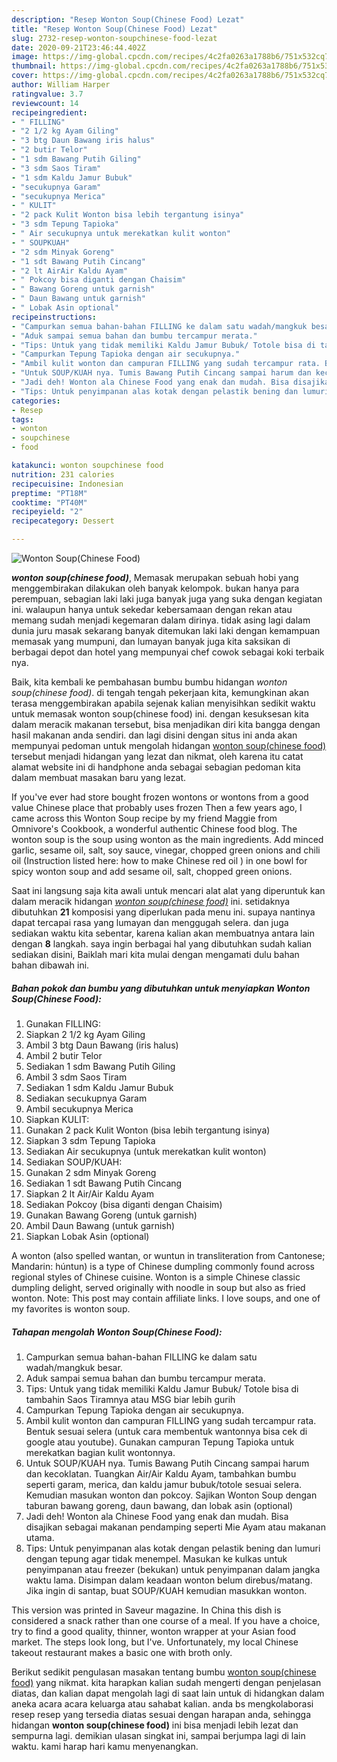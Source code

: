 ```yaml
---
description: "Resep Wonton Soup(Chinese Food) Lezat"
title: "Resep Wonton Soup(Chinese Food) Lezat"
slug: 2732-resep-wonton-soupchinese-food-lezat
date: 2020-09-21T23:46:44.402Z
image: https://img-global.cpcdn.com/recipes/4c2fa0263a1788b6/751x532cq70/wonton-soupchinese-food-foto-resep-utama.jpg
thumbnail: https://img-global.cpcdn.com/recipes/4c2fa0263a1788b6/751x532cq70/wonton-soupchinese-food-foto-resep-utama.jpg
cover: https://img-global.cpcdn.com/recipes/4c2fa0263a1788b6/751x532cq70/wonton-soupchinese-food-foto-resep-utama.jpg
author: William Harper
ratingvalue: 3.7
reviewcount: 14
recipeingredient:
- " FILLING"
- "2 1/2 kg Ayam Giling"
- "3 btg Daun Bawang iris halus"
- "2 butir Telor"
- "1 sdm Bawang Putih Giling"
- "3 sdm Saos Tiram"
- "1 sdm Kaldu Jamur Bubuk"
- "secukupnya Garam"
- "secukupnya Merica"
- " KULIT"
- "2 pack Kulit Wonton bisa lebih tergantung isinya"
- "3 sdm Tepung Tapioka"
- " Air secukupnya untuk merekatkan kulit wonton"
- " SOUPKUAH"
- "2 sdm Minyak Goreng"
- "1 sdt Bawang Putih Cincang"
- "2 lt AirAir Kaldu Ayam"
- " Pokcoy bisa diganti dengan Chaisim"
- " Bawang Goreng untuk garnish"
- " Daun Bawang untuk garnish"
- " Lobak Asin optional"
recipeinstructions:
- "Campurkan semua bahan-bahan FILLING ke dalam satu wadah/mangkuk besar."
- "Aduk sampai semua bahan dan bumbu tercampur merata."
- "Tips: Untuk yang tidak memiliki Kaldu Jamur Bubuk/ Totole bisa di tambahin Saos Tiramnya atau MSG biar lebih gurih"
- "Campurkan Tepung Tapioka dengan air secukupnya."
- "Ambil kulit wonton dan campuran FILLING yang sudah tercampur rata. Bentuk sesuai selera (untuk cara membentuk wantonnya bisa cek di google atau youtube). Gunakan campuran Tepung Tapioka untuk merekatkan bagian kulit wontonnya."
- "Untuk SOUP/KUAH nya. Tumis Bawang Putih Cincang sampai harum dan kecoklatan. Tuangkan Air/Air Kaldu Ayam, tambahkan bumbu seperti garam, merica, dan kaldu jamur bubuk/totole sesuai selera. Kemudian masukan wonton dan pokcoy. Sajikan Wonton Soup dengan taburan bawang goreng, daun bawang, dan lobak asin (optional)"
- "Jadi deh! Wonton ala Chinese Food yang enak dan mudah. Bisa disajikan sebagai makanan pendamping seperti Mie Ayam atau makanan utama."
- "Tips: Untuk penyimpanan alas kotak dengan pelastik bening dan lumuri dengan tepung agar tidak menempel. Masukan ke kulkas untuk penyimpanan atau freezer (bekukan) untuk penyimpanan dalam jangka waktu lama. Disimpan dalam keadaan wonton belum direbus/matang. Jika ingin di santap, buat SOUP/KUAH kemudian masukkan wonton."
categories:
- Resep
tags:
- wonton
- soupchinese
- food

katakunci: wonton soupchinese food 
nutrition: 231 calories
recipecuisine: Indonesian
preptime: "PT18M"
cooktime: "PT40M"
recipeyield: "2"
recipecategory: Dessert

---
```



![Wonton Soup(Chinese Food)](https://img-global.cpcdn.com/recipes/4c2fa0263a1788b6/751x532cq70/wonton-soupchinese-food-foto-resep-utama.jpg)

<b><i>wonton soup(chinese food)</i></b>, Memasak merupakan sebuah hobi yang menggembirakan dilakukan oleh banyak kelompok. bukan hanya para perempuan, sebagian laki laki juga banyak juga yang suka dengan kegiatan ini. walaupun hanya untuk sekedar kebersamaan dengan rekan atau memang sudah menjadi kegemaran dalam dirinya. tidak asing lagi dalam dunia juru masak sekarang banyak ditemukan laki laki dengan kemampuan memasak yang mumpuni, dan lumayan banyak juga kita saksikan di berbagai depot dan hotel yang mempunyai chef cowok sebagai koki terbaik nya.

Baik, kita kembali ke pembahasan bumbu bumbu hidangan <i>wonton soup(chinese food)</i>. di tengah tengah pekerjaan kita, kemungkinan akan terasa menggembirakan apabila sejenak kalian menyisihkan sedikit waktu untuk memasak wonton soup(chinese food) ini. dengan kesuksesan kita dalam meracik makanan tersebut, bisa menjadikan diri kita bangga dengan hasil makanan anda sendiri. dan lagi disini dengan situs ini anda akan mempunyai pedoman untuk mengolah hidangan <u>wonton soup(chinese food)</u> tersebut menjadi hidangan yang lezat dan nikmat, oleh karena itu catat alamat website ini di handphone anda sebagai sebagian pedoman kita dalam membuat masakan baru yang lezat.

If you&#39;ve ever had store bought frozen wontons or wontons from a good value Chinese place that probably uses frozen Then a few years ago, I came across this Wonton Soup recipe by my friend Maggie from Omnivore&#39;s Cookbook, a wonderful authentic Chinese food blog. The wonton soup is the soup using wonton as the main ingredients. Add minced garlic, sesame oil, salt, soy sauce, vinegar, chopped green onions and chili oil (Instruction listed here: how to make Chinese red oil ) in one bowl for spicy wonton soup and add sesame oil, salt, chopped green onions.


Saat ini langsung saja kita awali untuk mencari alat alat yang diperuntuk kan dalam meracik hidangan <u><i>wonton soup(chinese food)</i></u> ini. setidaknya dibutuhkan <b>21</b> komposisi yang diperlukan pada menu ini. supaya nantinya dapat tercapai rasa yang lumayan dan menggugah selera. dan juga sediakan waktu kita sebentar, karena kalian akan membuatnya antara lain dengan <b>8</b> langkah. saya ingin berbagai hal yang dibutuhkan sudah kalian sediakan disini, Baiklah mari kita mulai dengan mengamati dulu bahan bahan dibawah ini.

<!--inarticleads1-->

##### Bahan pokok dan bumbu yang dibutuhkan untuk menyiapkan Wonton Soup(Chinese Food):

1. Gunakan  FILLING:
1. Siapkan 2 1/2 kg Ayam Giling
1. Ambil 3 btg Daun Bawang (iris halus)
1. Ambil 2 butir Telor
1. Sediakan 1 sdm Bawang Putih Giling
1. Ambil 3 sdm Saos Tiram
1. Sediakan 1 sdm Kaldu Jamur Bubuk
1. Sediakan secukupnya Garam
1. Ambil secukupnya Merica
1. Siapkan  KULIT:
1. Gunakan 2 pack Kulit Wonton (bisa lebih tergantung isinya)
1. Siapkan 3 sdm Tepung Tapioka
1. Sediakan  Air secukupnya (untuk merekatkan kulit wonton)
1. Sediakan  SOUP/KUAH:
1. Gunakan 2 sdm Minyak Goreng
1. Sediakan 1 sdt Bawang Putih Cincang
1. Siapkan 2 lt Air/Air Kaldu Ayam
1. Sediakan  Pokcoy (bisa diganti dengan Chaisim)
1. Gunakan  Bawang Goreng (untuk garnish)
1. Ambil  Daun Bawang (untuk garnish)
1. Siapkan  Lobak Asin (optional)


A wonton (also spelled wantan, or wuntun in transliteration from Cantonese; Mandarin: húntun) is a type of Chinese dumpling commonly found across regional styles of Chinese cuisine. Wonton is a simple Chinese classic dumpling delight, served originally with noodle in soup but also as fried wonton. Note: This post may contain affiliate links. I love soups, and one of my favorites is wonton soup. 

<!--inarticleads2-->

##### Tahapan mengolah Wonton Soup(Chinese Food):

1. Campurkan semua bahan-bahan FILLING ke dalam satu wadah/mangkuk besar.
1. Aduk sampai semua bahan dan bumbu tercampur merata.
1. Tips: Untuk yang tidak memiliki Kaldu Jamur Bubuk/ Totole bisa di tambahin Saos Tiramnya atau MSG biar lebih gurih
1. Campurkan Tepung Tapioka dengan air secukupnya.
1. Ambil kulit wonton dan campuran FILLING yang sudah tercampur rata. Bentuk sesuai selera (untuk cara membentuk wantonnya bisa cek di google atau youtube). Gunakan campuran Tepung Tapioka untuk merekatkan bagian kulit wontonnya.
1. Untuk SOUP/KUAH nya. Tumis Bawang Putih Cincang sampai harum dan kecoklatan. Tuangkan Air/Air Kaldu Ayam, tambahkan bumbu seperti garam, merica, dan kaldu jamur bubuk/totole sesuai selera. Kemudian masukan wonton dan pokcoy. Sajikan Wonton Soup dengan taburan bawang goreng, daun bawang, dan lobak asin (optional)
1. Jadi deh! Wonton ala Chinese Food yang enak dan mudah. Bisa disajikan sebagai makanan pendamping seperti Mie Ayam atau makanan utama.
1. Tips: Untuk penyimpanan alas kotak dengan pelastik bening dan lumuri dengan tepung agar tidak menempel. Masukan ke kulkas untuk penyimpanan atau freezer (bekukan) untuk penyimpanan dalam jangka waktu lama. Disimpan dalam keadaan wonton belum direbus/matang. Jika ingin di santap, buat SOUP/KUAH kemudian masukkan wonton.


This version was printed in Saveur magazine. In China this dish is considered a snack rather than one course of a meal. If you have a choice, try to find a good quality, thinner, wonton wrapper at your Asian food market. The steps look long, but I&#39;ve. Unfortunately, my local Chinese takeout restaurant makes a basic one with broth only. 

Berikut sedikit pengulasan masakan tentang bumbu <u>wonton soup(chinese food)</u> yang nikmat. kita harapkan kalian sudah mengerti dengan penjelasan diatas, dan kalian dapat mengolah lagi di saat lain untuk di hidangkan dalam aneka acara acara keluarga atau sahabat kalian. anda bs mengkolaborasi resep resep yang tersedia diatas sesuai dengan harapan anda, sehingga hidangan <b>wonton soup(chinese food)</b> ini bisa menjadi lebih lezat dan sempurna lagi. demikian ulasan singkat ini, sampai berjumpa lagi di lain waktu. kami harap hari kamu menyenangkan.
